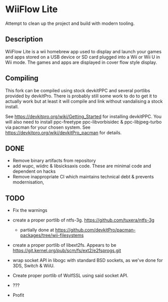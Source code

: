 # WiiFlow Lite

Attempt to clean up the project and build with modern tooling.

## Description
WiiFlow Lite is a wii homebrew app used to display and launch your games and apps stored on a USB device or SD card plugged into a Wii or Wii U in Wii mode. The games and apps are displayed in cover flow style display.

## Compiling
This fork can be compiled using stock devkitPPC and several portlibs provided by devkitPro. There is probably still some work to do to get it to actually work but at least it will compile and link without vandalising a stock install.

See https://devkitpro.org/wiki/Getting_Started for installing devkitPPC. You will also need to install ppc-freetype ppc-libvorbisidec & ppc-libjpeg-turbo via pacman for your chosen system. See https://devkitpro.org/wiki/devkitPro_pacman for details.


## DONE

- Remove binary artifacts from repository
- add wupc, wiidrc & libsicksaxis code. These are minimal code and dependent on hacks
- Remove inappropriate CI which maintains technical debt & prevents modernisation,
 

## TODO

- Fix the warnings
- create a proper portlib of ntfs-3g. https://github.com/tuxera/ntfs-3g
    - partially done at https://github.com/devkitPro/pacman-packages/tree/wii-filesystems

- create a proper portlib of libext2fs. Appears to be https://git.kernel.org/pub/scm/fs/ext2/e2fsprogs.git
- wrap socket API in libogc with standard BSD sockets, as we've done for 3DS, Switch & WiiU.
- Create proper portlib of WolfSSL using said socket API.
- ???
- Profit


